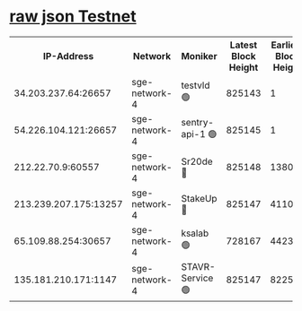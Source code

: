 
[raw json Testnet](https://rpc-check.sget.stavr.tech/sget/rpc-sget-result.json)
=


<table><tr><th>IP-Address</th><th>Network</th><th>Moniker</th><th>Latest Block Height</th><th>Earliest Block Height</th><th>Catching Up</th><th>Tx Index</th><th>Voting Power</th><th>Scan Time</th></tr><tr><td>34.203.237.64:26657</td><td>sge-network-4</td><td>testvld 🟢</td><td>825143</td><td>1</td><td>False</td><td>on</td><td>0</td><td>2023-12-26T22:45:29.192213788UTC</td></tr><tr><td>54.226.104.121:26657</td><td>sge-network-4</td><td>sentry-api-1 🟢</td><td>825145</td><td>1</td><td>False</td><td>on</td><td>0</td><td>2023-12-26T22:45:44.178593549UTC</td></tr><tr><td>212.22.70.9:60557</td><td>sge-network-4</td><td>Sr20de 🔴</td><td>825148</td><td>138001</td><td>False</td><td>on</td><td>99</td><td>2023-12-26T22:45:59.848189978UTC</td></tr><tr><td>213.239.207.175:13257</td><td>sge-network-4</td><td>StakeUp 🔴</td><td>825147</td><td>411001</td><td>False</td><td>off</td><td>100</td><td>2023-12-26T22:45:52.596346043UTC</td></tr><tr><td>65.109.88.254:30657</td><td>sge-network-4</td><td>ksalab 🟢</td><td>728167</td><td>442343</td><td>False</td><td>off</td><td>0</td><td>2023-12-26T22:45:57.312678656UTC</td></tr><tr><td>135.181.210.171:1147</td><td>sge-network-4</td><td>STAVR-Service 🟢</td><td>825147</td><td>822501</td><td>False</td><td>on</td><td>0</td><td>2023-12-26T22:45:52.901006693UTC</td></tr></table>
